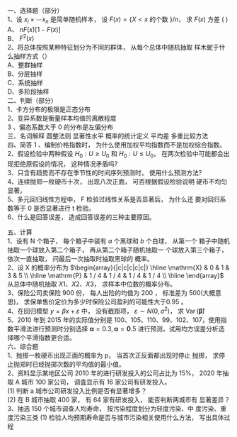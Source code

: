 一、选择题（部分）<br />1、设 $x_{i} \times \cdots x_{n}$ 是简单随机样本， 设 $F(x)=\{X<x$ 的个数 $\} / n$， 求 $F(x)$ 方差 ( )<br />A、 $n F(x)[1-F(x)]$<br />B、 $F^{2}(x)$
 <br />2、将总体按照某种特征划分为不同的群体， 从每个总体中随机抽取 样木蚭于什么抽样方式（）<br />A、整群抽样<br />B、分层抽样<br />C、系统抽样<br />D、多阶段抽样
 <br />二、判断（部分）<br />1、卡方分布的极限是正态分布<br />2、变异系数是衡量样本均值的离散程度<br />3 、偏态系数大于 0 的分布是左偏分布
 <br />三、名词解释
 圆整法则
 显著性水平
 概率的统计定义
 平均差
 多重比较方法
 <br />四、简答
 1 、编制价格指数时， 为什么使用加权平均指数而不是加权综合指数。<br />2、假设检验中两种假设 $H_{0}: U \geq U_{0}$ 和 $H_{0}: U \leq U_{0}$， 在两次检验中可能都会出现拒绝原假设的情况， 这种情况矛盾吗?<br />3、只含有趋势而不存在季节性的时间序列预测时， 使用什么预测方法?<br />4、连续抛郑一枚硬币十次， 出现八次正面， 可否根据假设检验说明 硬币不均匀显著。<br />5、多元回归线性方程中， $\mathrm{F}$ 检验过线性关系是否显著后， 为什么还 要对回归系数等于 0 是否显著进行 $\mathrm{t}$ 检验。<br />6、什么是回答误差， 造成回答误差的三种主要原因。 
 ​

 五、计算<br />1、设有 $\mathrm{N}$ 个箱子， 每个箱子中装有 $a$ 个黑球和 $b$ 个白球， 从第一个 箱子中随机抽取一个球放入第二个箱子， 再从第二个箱子随机抽取一 个球放入第三个箱子， 依次一直抽取， 问最后一次抽取时抽取黑球的 概率。<br />2、设 $\mathrm{X}$ 的概率分布为
 $\begin{array}{|c|c|c|c|c|}
\hline \mathrm{X} & 0 & 1 & 3 & 5 \\
\hline \mathrm{P} & 1 / 4 & 1 / 4 & 1 / 4 & 1 / 4 \\
\hline
\end{array}$<br />从总体中随机抽取 $X 1 、 X 2 、 X 3$， 求样本中位数的概率分布。<br />3、保险公司卖保险 900 份， 每人出险的均值为 200 ， 标准差为 500(大概意思)， 求保单售价定价为多少时保险公司盈利的可能性大于$0.95$ 。<br />4、在回归模型 $y={\beta} {x}+{\varepsilon}$ 中， 没有截距项， ${\varepsilon} \sim {N}\left(0, {\sigma}^{2}\right)$， 求 $\operatorname{Var}(\boldsymbol{\hat\beta})$<br />5、2010 年到 2015 年的实际值分别是 100、105、110、99、102、107，使用指数平滑法进行预测时分别选择 $\boldsymbol{\alpha}=0.3, \boldsymbol{\alpha}=\mathbf{0} .5$ 进行预测，试用均方误差分析选择哪个平滑指数更合适。
 <br />六、综合题<br />1、抛掷一枚硬币出现正面的概率为 $\mathrm{p}$， 当首次正反面都出现时停止 抛掷， 求停止抛郑时已经抛掷次数的平均值的最小值。<br />2、资料显示某地区公司 2010 年的进行研发投入的公司占比为 15%， 2020 年抽取 A 城市 100 家公司， 调査显示有 16 家公司有研发投入。<br />(1) 判断 $\mathrm{a}$ 城市公司研发投入比例是否有显著增多？<br />(2) 在 B 城市抽取 400 家， 有 64 家有研发投入， 能否判断两城市有 显著差异？<br />3、抽选 150 个城市调查人均寿命， 按污染程度划分为轻度污染、中 度污染、重度污染三类
 (1) 检验人均预期寿命是否与城市污染相关使用什么方法， 写出具体过程
 